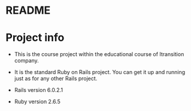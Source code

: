 # README

# Project info

* This is the course project within the educational course of Itransition company.

* It is the standard Ruby on Rails project. You can get it up and running just as for any other Rails project.

* Rails version 6.0.2.1

* Ruby version 2.6.5
